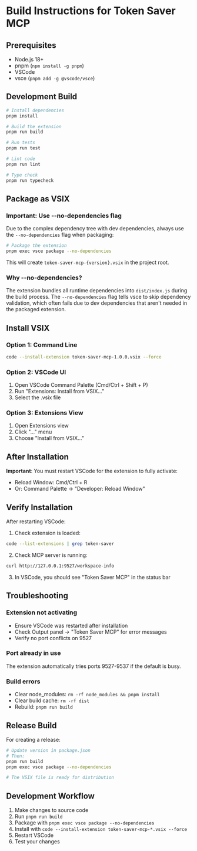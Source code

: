 # Build Instructions for Token Saver MCP

## Prerequisites

- Node.js 18+ 
- pnpm (`npm install -g pnpm`)
- VSCode
- vsce (`pnpm add -g @vscode/vsce`)

## Development Build

```bash
# Install dependencies
pnpm install

# Build the extension
pnpm run build

# Run tests
pnpm run test

# Lint code
pnpm run lint

# Type check
pnpm run typecheck
```

## Package as VSIX

### Important: Use --no-dependencies flag

Due to the complex dependency tree with dev dependencies, always use the `--no-dependencies` flag when packaging:

```bash
# Package the extension
pnpm exec vsce package --no-dependencies
```

This will create `token-saver-mcp-{version}.vsix` in the project root.

### Why --no-dependencies?

The extension bundles all runtime dependencies into `dist/index.js` during the build process. The `--no-dependencies` flag tells vsce to skip dependency validation, which often fails due to dev dependencies that aren't needed in the packaged extension.

## Install VSIX

### Option 1: Command Line
```bash
code --install-extension token-saver-mcp-1.0.0.vsix --force
```

### Option 2: VSCode UI
1. Open VSCode Command Palette (Cmd/Ctrl + Shift + P)
2. Run "Extensions: Install from VSIX..."
3. Select the .vsix file

### Option 3: Extensions View
1. Open Extensions view
2. Click "..." menu
3. Choose "Install from VSIX..."

## After Installation

**Important**: You must restart VSCode for the extension to fully activate:
- Reload Window: Cmd/Ctrl + R
- Or: Command Palette → "Developer: Reload Window"

## Verify Installation

After restarting VSCode:

1. Check extension is loaded:
```bash
code --list-extensions | grep token-saver
```

2. Check MCP server is running:
```bash
curl http://127.0.0.1:9527/workspace-info
```

3. In VSCode, you should see "Token Saver MCP" in the status bar

## Troubleshooting

### Extension not activating
- Ensure VSCode was restarted after installation
- Check Output panel → "Token Saver MCP" for error messages
- Verify no port conflicts on 9527

### Port already in use
The extension automatically tries ports 9527-9537 if the default is busy.

### Build errors
- Clear node_modules: `rm -rf node_modules && pnpm install`
- Clear build cache: `rm -rf dist`
- Rebuild: `pnpm run build`

## Release Build

For creating a release:

```bash
# Update version in package.json
# Then:
pnpm run build
pnpm exec vsce package --no-dependencies

# The VSIX file is ready for distribution
```

## Development Workflow

1. Make changes to source code
2. Run `pnpm run build`
3. Package with `pnpm exec vsce package --no-dependencies`
4. Install with `code --install-extension token-saver-mcp-*.vsix --force`
5. Restart VSCode
6. Test your changes